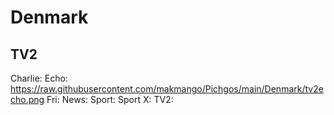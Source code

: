 # Denmark
 ## TV2
Charlie:
Echo: https://raw.githubusercontent.com/makmango/Pichgos/main/Denmark/tv2echo.png
Fri:
News:
Sport:
Sport X:
TV2:

 
